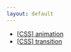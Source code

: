 ```yaml
---
layout: default
---
```


<ul class="list">
  <li><a href="#">[CSS] animation</a></li>
  <li><a href="#">[CSS] transition</a></li>
</ul>
